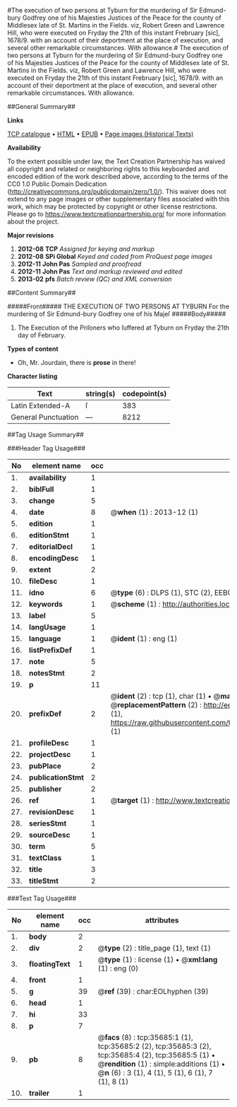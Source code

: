 #The execution of two persons at Tyburn for the murdering of Sir Edmund-bury Godfrey one of his Majesties Justices of the Peace for the county of Middlesex late of St. Martins in the Fields. viz, Robert Green and Lawrence Hill, who were executed on Fryday the 21th of this instant Frebruary [sic], 1678/9. with an account of their deportment at the place of execution, and several other remarkable circumstances. With allowance.#
The execution of two persons at Tyburn for the murdering of Sir Edmund-bury Godfrey one of his Majesties Justices of the Peace for the county of Middlesex late of St. Martins in the Fields. viz, Robert Green and Lawrence Hill, who were executed on Fryday the 21th of this instant Frebruary [sic], 1678/9. with an account of their deportment at the place of execution, and several other remarkable circumstances. With allowance.

##General Summary##

**Links**

[TCP catalogue](http://www.ota.ox.ac.uk/tcp/)  • 
[HTML](http://tei.it.ox.ac.uk/tcp/Texts-HTML/free/A39/A39048.html)  • 
[EPUB](http://tei.it.ox.ac.uk/tcp/Texts-EPUB/free/A39/A39048.epub) • 
[Page images (Historical Texts)](https://historicaltexts.jisc.ac.uk/eebo-99831222e)

**Availability**

To the extent possible under law, the Text Creation Partnership has waived all copyright and related or neighboring rights to this keyboarded and encoded edition of the work described above, according to the terms of the CC0 1.0 Public Domain Dedication (http://creativecommons.org/publicdomain/zero/1.0/). This waiver does not extend to any page images or other supplementary files associated with this work, which may be protected by copyright or other license restrictions. Please go to https://www.textcreationpartnership.org/ for more information about the project.

**Major revisions**

1. __2012-08__ __TCP__ *Assigned for keying and markup*
1. __2012-08__ __SPi Global__ *Keyed and coded from ProQuest page images*
1. __2012-11__ __John Pas__ *Sampled and proofread*
1. __2012-11__ __John Pas__ *Text and markup reviewed and edited*
1. __2013-02__ __pfs__ *Batch review (QC) and XML conversion*

##Content Summary##

#####Front#####
THE EXECUTION OF TWO PERSONS AT TYBURN For the murdering of Sir Edmund-bury Godfrey one of his Majeſ
#####Body#####

1. The Execution of the Priſoners who ſuffered at Tyburn on Fryday the 21th day of February.

**Types of content**

  * Oh, Mr. Jourdain, there is **prose** in there!

**Character listing**


|Text|string(s)|codepoint(s)|
|---|---|---|
|Latin Extended-A|ſ|383|
|General Punctuation|—|8212|

##Tag Usage Summary##

###Header Tag Usage###

|No|element name|occ|attributes|
|---|---|---|---|
|1.|__availability__|1||
|2.|__biblFull__|1||
|3.|__change__|5||
|4.|__date__|8| @__when__ (1) : 2013-12 (1)|
|5.|__edition__|1||
|6.|__editionStmt__|1||
|7.|__editorialDecl__|1||
|8.|__encodingDesc__|1||
|9.|__extent__|2||
|10.|__fileDesc__|1||
|11.|__idno__|6| @__type__ (6) : DLPS (1), STC (2), EEBO-CITATION (1), PROQUEST (1), VID (1)|
|12.|__keywords__|1| @__scheme__ (1) : http://authorities.loc.gov/ (1)|
|13.|__label__|5||
|14.|__langUsage__|1||
|15.|__language__|1| @__ident__ (1) : eng (1)|
|16.|__listPrefixDef__|1||
|17.|__note__|5||
|18.|__notesStmt__|2||
|19.|__p__|11||
|20.|__prefixDef__|2| @__ident__ (2) : tcp (1), char (1)  •  @__matchPattern__ (2) : ([0-9\-]+):([0-9IVX]+) (1), (.+) (1)  •  @__replacementPattern__ (2) : http://eebo.chadwyck.com/downloadtiff?vid=$1&page=$2 (1), https://raw.githubusercontent.com/textcreationpartnership/Texts/master/tcpchars.xml#$1 (1)|
|21.|__profileDesc__|1||
|22.|__projectDesc__|1||
|23.|__pubPlace__|2||
|24.|__publicationStmt__|2||
|25.|__publisher__|2||
|26.|__ref__|1| @__target__ (1) : http://www.textcreationpartnership.org/docs/. (1)|
|27.|__revisionDesc__|1||
|28.|__seriesStmt__|1||
|29.|__sourceDesc__|1||
|30.|__term__|5||
|31.|__textClass__|1||
|32.|__title__|3||
|33.|__titleStmt__|2||


###Text Tag Usage###

|No|element name|occ|attributes|
|---|---|---|---|
|1.|__body__|2||
|2.|__div__|2| @__type__ (2) : title_page (1), text (1)|
|3.|__floatingText__|1| @__type__ (1) : license (1)  •  @__xml:lang__ (1) : eng (0)|
|4.|__front__|1||
|5.|__g__|39| @__ref__ (39) : char:EOLhyphen (39)|
|6.|__head__|1||
|7.|__hi__|33||
|8.|__p__|7||
|9.|__pb__|8| @__facs__ (8) : tcp:35685:1 (1), tcp:35685:2 (2), tcp:35685:3 (2), tcp:35685:4 (2), tcp:35685:5 (1)  •  @__rendition__ (1) : simple:additions (1)  •  @__n__ (6) : 3 (1), 4 (1), 5 (1), 6 (1), 7 (1), 8 (1)|
|10.|__trailer__|1||

